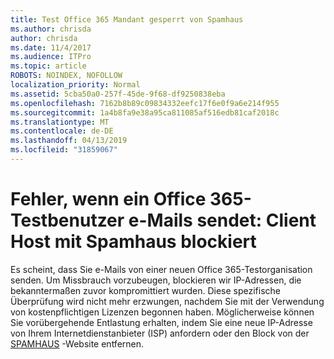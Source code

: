 ```yaml
---
title: Test Office 365 Mandant gesperrt von Spamhaus
ms.author: chrisda
author: chrisda
ms.date: 11/4/2017
ms.audience: ITPro
ms.topic: article
ROBOTS: NOINDEX, NOFOLLOW
localization_priority: Normal
ms.assetid: 5cba50a0-257f-45de-9f68-df9250838eba
ms.openlocfilehash: 7162b8b89c09834332eefc17f6e0f9a6e214f955
ms.sourcegitcommit: 1a4b8fa9e38a95ca811085af516edb81caf2018c
ms.translationtype: MT
ms.contentlocale: de-DE
ms.lasthandoff: 04/13/2019
ms.locfileid: "31859067"
---
```

# <a name="error-when-an-office-365-trial-user-sends-email-client-host-blocked-using-spamhaus"></a>Fehler, wenn ein Office 365-Testbenutzer e-Mails sendet: Client Host mit Spamhaus blockiert

Es scheint, dass Sie e-Mails von einer neuen Office 365-Testorganisation senden. Um Missbrauch vorzubeugen, blockieren wir IP-Adressen, die bekanntermaßen zuvor kompromittiert wurden. Diese spezifische Überprüfung wird nicht mehr erzwungen, nachdem Sie mit der Verwendung von kostenpflichtigen Lizenzen begonnen haben. Möglicherweise können Sie vorübergehende Entlastung erhalten, indem Sie eine neue IP-Adresse von Ihrem Internetdienstanbieter (ISP) anfordern oder den Block von der [SPAMHAUS](https://go.microsoft.com/fwlink/p/?linkid=123245) -Website entfernen.
